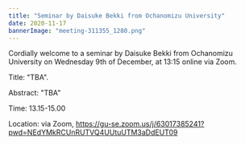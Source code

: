 ```yaml
---
title: "Seminar by Daisuke Bekki from Ochanomizu University"
date: 2020-11-17
bannerImage: "meeting-311355_1280.png"
---
```

Cordially welcome to a seminar by Daisuke Bekki from Ochanomizu University on Wednesday 9th of December, at 13:15 online via Zoom. 

Title: "TBA".

Abstract: "TBA"
 
Time: 13.15-15.00

Location: via Zoom, https://gu-se.zoom.us/j/63017385241?pwd=NEdYMkRCUnRUTVQ4UUtuUTM3aDdEUT09
